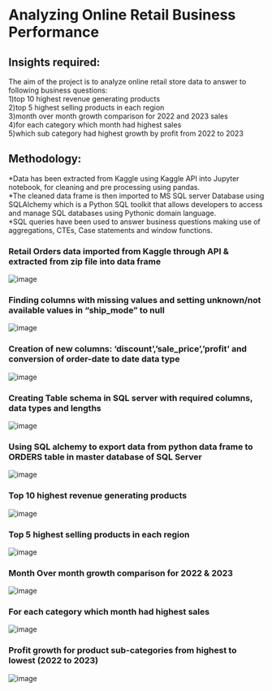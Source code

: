 # Analyzing Online Retail Business Performance
## Insights required:
The aim of the project is to analyze online retail store data to answer to following business questions: <br />
 1)top 10 highest revenue generating products <br />
 2)top 5 highest selling products in each region <br />
 3)month over month growth comparison for 2022 and 2023 sales <br />
 4)for each category which month had highest sales <br />
 5)which sub category had highest growth by profit from 2022 to 2023<br />
 
## Methodology:
*Data has been extracted from Kaggle using Kaggle API into Jupyter notebook, for cleaning and pre processing using pandas. <br />
*The cleaned data frame is then imported to MS SQL server Database using SQLAlchemy which is a Python SQL toolkit that allows developers to access and manage SQL databases using Pythonic domain language. <br />
*SQL queries have been used to answer business questions making use of aggregations, CTEs, Case statements and window functions. <br />
### Retail Orders data imported from Kaggle through API & extracted from zip file into data frame
![image](https://github.com/user-attachments/assets/34d0bcf9-88a0-4d24-a5fe-f3df835f14b0)

### Finding columns with missing values and setting unknown/not available values in “ship_mode” to null
![image](https://github.com/user-attachments/assets/6c105eef-01af-4a47-8be8-54ad65a55845)

### Creation of new columns: ‘discount’,’sale_price’,’profit’ and conversion of order-date to date data type
![image](https://github.com/user-attachments/assets/5f1e84f8-b0da-4c28-aec1-0b246164f9b6)

### Creating Table schema in SQL server with required columns, data types and lengths
![image](https://github.com/user-attachments/assets/515057b8-4ec9-4e7e-b750-a838028fa96b)

### Using SQL alchemy to export data from python data frame to ORDERS table in master database of SQL Server
![image](https://github.com/user-attachments/assets/34718937-e155-45b4-8970-5abde8e56ff6)

### Top 10 highest revenue generating products 
![image](https://github.com/user-attachments/assets/510b702d-0ad9-4d2e-a63f-9647ab295956)
 
 ### Top 5 highest selling products in each region
 ![image](https://github.com/user-attachments/assets/fee240cb-afce-4873-8412-056b4f2f6cc8)

 ### Month Over month growth comparison for 2022 & 2023
 ![image](https://github.com/user-attachments/assets/503a8c25-4368-45ab-9127-ef54d5a3d84c)

 ### For each category which month had highest sales
 ![image](https://github.com/user-attachments/assets/dbb44924-80a6-4288-a774-d813467990a6)

 ### Profit growth for product sub-categories from highest to lowest (2022 to 2023)
 ![image](https://github.com/user-attachments/assets/70d66bed-93b4-4ae4-8feb-14782c973f5f)




 







